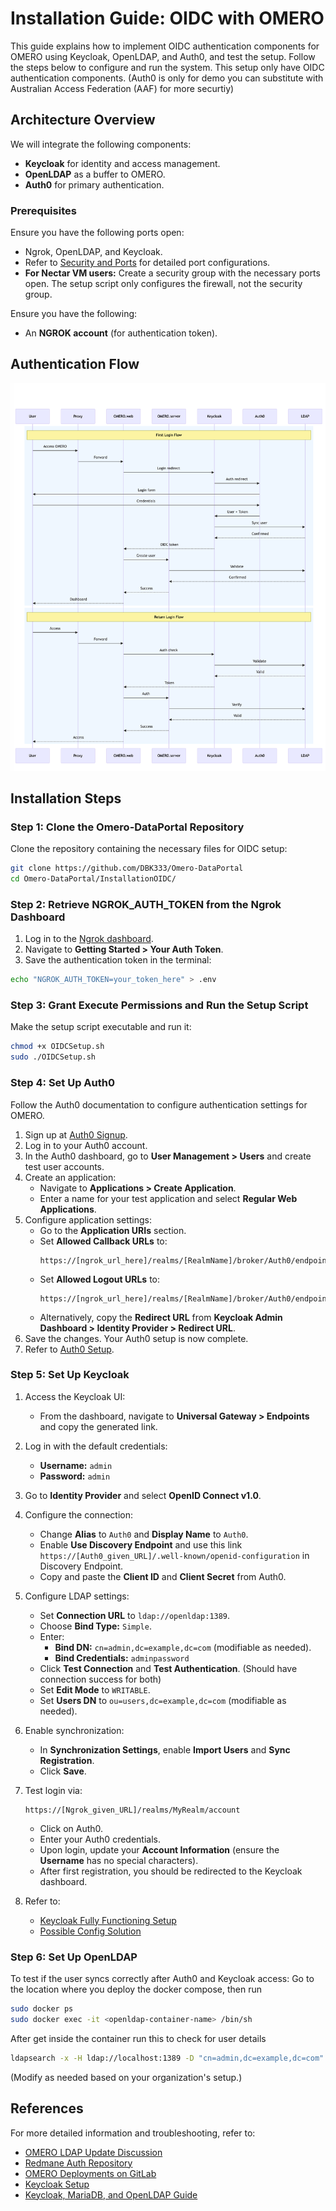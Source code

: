 # Installation Guide: OIDC with OMERO

This guide explains how to implement OIDC authentication components for OMERO using Keycloak, OpenLDAP, and Auth0, and test the setup. Follow the steps below to configure and run the system. This setup only have OIDC authentication components. (Auth0 is only for demo you can substitute with Australian Access Federation (AAF) for more securtiy)

## Architecture Overview

We will integrate the following components:

- **Keycloak** for identity and access management.
- **OpenLDAP** as a buffer to OMERO.
- **Auth0** for primary authentication.

### Prerequisites

Ensure you have the following ports open:
- Ngrok, OpenLDAP, and Keycloak.
- Refer to [Security and Ports](https://github.com/DBK333/Omero-DataPortal/blob/main/SECURITY.MD) for detailed port configurations.
- **For Nectar VM users:** Create a security group with the necessary ports open. The setup script only configures the firewall, not the security group.

Ensure you have the following:
- An **NGROK account** (for authentication token).

## Authentication Flow

![Authentication Flow](authentication-flow.png)

## Installation Steps

### Step 1: Clone the Omero-DataPortal Repository

Clone the repository containing the necessary files for OIDC setup:

```bash
git clone https://github.com/DBK333/Omero-DataPortal
cd Omero-DataPortal/InstallationOIDC/
```

### Step 2: Retrieve NGROK_AUTH_TOKEN from the Ngrok Dashboard

1. Log in to the [Ngrok dashboard](https://dashboard.ngrok.com/).
2. Navigate to **Getting Started > Your Auth Token**.
3. Save the authentication token in the terminal:

```bash
echo "NGROK_AUTH_TOKEN=your_token_here" > .env
```

### Step 3: Grant Execute Permissions and Run the Setup Script

Make the setup script executable and run it:

```bash
chmod +x OIDCSetup.sh
sudo ./OIDCSetup.sh
```

### Step 4: Set Up Auth0

Follow the Auth0 documentation to configure authentication settings for OMERO.

1. Sign up at [Auth0 Signup](https://auth0.com/signup?place=header&type=button&text=sign%20up).
2. Log in to your Auth0 account.
3. In the Auth0 dashboard, go to **User Management > Users** and create test user accounts.
4. Create an application:
   - Navigate to **Applications > Create Application**.
   - Enter a name for your test application and select **Regular Web Applications**.
5. Configure application settings:
   - Go to the **Application URIs** section.
   - Set **Allowed Callback URLs** to:
     ```
     https://[ngrok_url_here]/realms/[RealmName]/broker/Auth0/endpoint
     ```
   - Set **Allowed Logout URLs** to:
     ```
     https://[ngrok_url_here]/realms/[RealmName]/broker/Auth0/endpoint/logout_response
     ```
   - Alternatively, copy the **Redirect URL** from **Keycloak Admin Dashboard > Identity Provider > Redirect URL**.
6. Save the changes. Your Auth0 setup is now complete.
7. Refer to [Auth0 Setup](https://wehieduau.sharepoint.com/:w:/r/sites/StudentInternGroupatWEHI/_layouts/15/Doc.aspx?sourcedoc=%7B0F5FB55E-3EED-4418-B4A9-A0C502F5FE94%7D&file=Auth0%20Okta%20Set%20Up.docx&action=default&mobileredirect=true).

### Step 5: Set Up Keycloak

1. Access the Keycloak UI:
   - From the dashboard, navigate to **Universal Gateway > Endpoints** and copy the generated link.
2. Log in with the default credentials:
   - **Username:** `admin`
   - **Password:** `admin`
3. Go to **Identity Provider** and select **OpenID Connect v1.0**.
4. Configure the connection:
   - Change **Alias** to `Auth0` and **Display Name** to `Auth0`.
   - Enable **Use Discovery Endpoint** and use this link `https://[Auth0_given_URL]/.well-known/openid-configuration` in Discovery Endpoint.
   - Copy and paste the **Client ID** and **Client Secret** from Auth0.
5. Configure LDAP settings:
   - Set **Connection URL** to `ldap://openldap:1389`.
   - Choose **Bind Type:** `Simple`.
   - Enter:
     - **Bind DN:** `cn=admin,dc=example,dc=com` (modifiable as needed).
     - **Bind Credentials:** `adminpassword`
   - Click **Test Connection** and **Test Authentication**. (Should have connection success for both)
   - Set **Edit Mode** to `WRITABLE`.
   - Set **Users DN** to `ou=users,dc=example,dc=com` (modifiable as needed).
6. Enable synchronization:
   - In **Synchronization Settings**, enable **Import Users** and **Sync Registration**.
   - Click **Save**.
7. Test login via:
   ```
   https://[Ngrok_given_URL]/realms/MyRealm/account
   ```
   - Click on Auth0.
   - Enter your Auth0 credentials.
   - Upon login, update your **Account Information** (ensure the **Username** has no special characters).
   - After first registration, you should be redirected to the Keycloak dashboard.

9. Refer to:
   - [Keycloak Fully Functioning Setup](https://wehieduau.sharepoint.com/:w:/r/sites/StudentInternGroupatWEHI/_layouts/15/Doc.aspx?sourcedoc=%7BE5E013C2-B59C-409F-8775-DC21E0F98F26%7D&file=KeyCloak%20Set%20Up.docx&action=default&mobileredirect=true)
   - [Possible Config Solution](https://auth0.com/blog/identity-in-spring-boot-with-kubernetes-keycloak-and-auth0/)

### Step 6: Set Up OpenLDAP

To test if the user syncs correctly after Auth0 and Keycloak access:
Go to the location where you deploy the docker compose, then run
```bash
sudo docker ps
sudo docker exec -it <openldap-container-name> /bin/sh
```
After get inside the container run this to check for user details
```bash
ldapsearch -x -H ldap://localhost:1389 -D "cn=admin,dc=example,dc=com" -w adminpassword -b "dc=example,dc=com"
```

(Modify as needed based on your organization's setup.)

## References

For more detailed information and troubleshooting, refer to:

- [OMERO LDAP Update Discussion](https://forum.image.sc/t/update-ldap-from-omero/64070/29)
- [Redmane Auth Repository](https://github.com/varshithmee/redmane-auth/)
- [OMERO Deployments on GitLab](https://gitlab.in2p3.fr/fbi-data/websites/OmeroDeployments)
- [Keycloak Setup](https://wehieduau.sharepoint.com/:w:/r/sites/StudentInternGroupatWEHI/_layouts/15/Doc.aspx?sourcedoc=%7B661B9E61-85EE-4E6C-B55C-2C2A5CC3A3C3%7D&file=Set%20up%20Keycloak%20on%20the%20Nectar%20VM.docx&action=default&mobileredirect=true)
- [Keycloak, MariaDB, and OpenLDAP Guide](https://bamhm182.notion.site/Keycloak-Mariadb-and-OpenLDAP-d1587c81353c42e598526cae9c8f5efd)